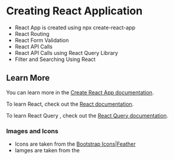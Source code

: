 # Creating React Application

- React App is created using npx create-react-app <app-name>
- React Routing 
- React Form Validation
- React API Calls
- React API Calls using React Query Library
- Filter and Searching Using React 


## Learn More

You can learn more in the [Create React App documentation](https://facebook.github.io/create-react-app/docs/getting-started).

To learn React, check out the [React documentation](https://reactjs.org/).

To learn React Query , check out the [React Query documentation](https://react-query.tanstack.com/overview).

### Images and  Icons
- Icons are taken from the [Bootstrap Icons]()|[Feather]()
- Iamges are taken from the []()

